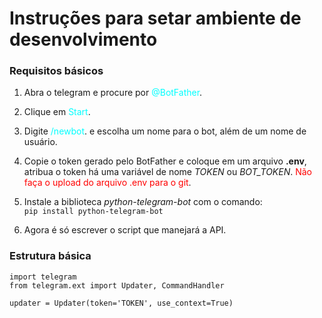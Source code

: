 # Instruções para setar ambiente de desenvolvimento

### Requisitos básicos

1. Abra o telegram e procure por <span style="color:aqua;">@BotFather</span>.

2. Clique em <span style="color:aqua;">Start</span>.

3. Digite <span style="color:aqua;">/newbot</span>. e escolha um nome para o bot, além de um nome de usuário.

4. Copie o token gerado pelo BotFather e coloque em um arquivo **.env**, atribua o token há uma variável de nome *TOKEN* ou *BOT_TOKEN*. <span style="color:red">Não faça o upload do arquivo .env para o git</span>.

5. Instale a biblioteca *python-telegram-bot* com o comando: \
```pip install python-telegram-bot```

6. Agora é só escrever o script que manejará a API.

### Estrutura básica

```
import telegram
from telegram.ext import Updater, CommandHandler

updater = Updater(token='TOKEN', use_context=True)
```
